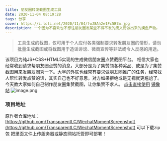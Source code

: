 ```yaml
---
title: 朋友圈转发截图生成工具
date: 2020-11-04 08:19:28
tags: 分享
cover: https://i.loli.net/2020/11/04/fwJ8Ah2e1Fc5B7m.jpg
description: 一个因为不喜欢也不想往朋友圈发某些不得不发的废文而做出来的摸鱼产物。
---
```

> 工具生成的截图，仅可用于个人应付各类强制要求转发朋友圈的情形，请勿批量生成截图或将截图用于造谣诽谤、微商宣传等非法或令人反感的用途。

该项目为纯JS+CSS+HTML5实现的生成微信朋友圈点赞截图平台。
相信大家也经常收到请求帮朋友圈点赞的消息，大部分是为了集赞领各种奖品、或是为了集赞截图用来发朋友圈秀一下。大学的外联也经常有要求做朋友圈推广的任务，经常找人帮忙转发点赞的话，其实自己也不好意思，对方如果拒绝或是无视就更尴尬了。今天教大家如何自己制作朋友圈集赞截图，让你集赞不求人。
[点击直接使用](https://akarin.dev/WechatMomentScreenshot/)
[镜像站](https://51.ruyo.net/test/weixindianzan.html)
![image.png](https://i.loli.net/2020/11/22/fBicVWmtp4HNKoY.png)
### 项目地址
原作者仓库地址：[https://github.com/TransparentLC/WechatMomentScreenshot](https://github.com/TransparentLC/WechatMomentScreenshot)
可以下载zip包 把里面文件上传服务器或静态网站托管即可部署！
